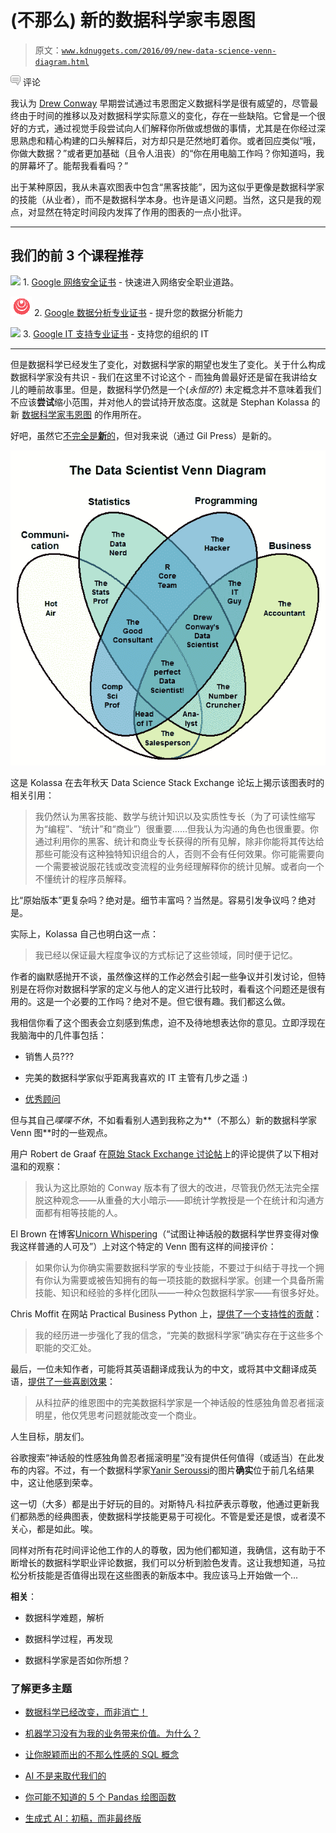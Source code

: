 # (不那么) 新的数据科学家韦恩图

> 原文：[`www.kdnuggets.com/2016/09/new-data-science-venn-diagram.html`](https://www.kdnuggets.com/2016/09/new-data-science-venn-diagram.html)

![c](img/3d9c022da2d331bb56691a9617b91b90.png) 评论

我认为 [Drew Conway](http://drewconway.com/zia/2013/3/26/the-data-science-venn-diagram) 早期尝试通过韦恩图定义数据科学是很有威望的，尽管最终由于时间的推移以及对数据科学实际意义的变化，存在一些缺陷。它曾是一个很好的方式，通过视觉手段尝试向人们解释你所做或想做的事情，尤其是在你经过深思熟虑和精心构建的口头解释后，对方却只是茫然地盯着你。或者回应类似“哦，你做大数据？”或者更加基础（且令人沮丧）的“你在用电脑工作吗？你知道吗，我的屏幕坏了。能帮我看看吗？”

出于某种原因，我从未喜欢图表中包含“黑客技能”，因为这似乎更像是数据科学家的技能（从业者），而不是数据科学本身。也许是语义问题。当然，这只是我的观点，对显然在特定时间段内发挥了作用的图表的一点小批评。

* * *

## 我们的前 3 个课程推荐

![](img/0244c01ba9267c002ef39d4907e0b8fb.png) 1\. [Google 网络安全证书](https://www.kdnuggets.com/google-cybersecurity) - 快速进入网络安全职业道路。

![](img/e225c49c3c91745821c8c0368bf04711.png) 2\. [Google 数据分析专业证书](https://www.kdnuggets.com/google-data-analytics) - 提升您的数据分析能力

![](img/0244c01ba9267c002ef39d4907e0b8fb.png) 3\. [Google IT 支持专业证书](https://www.kdnuggets.com/google-itsupport) - 支持您的组织的 IT

* * *

但是数据科学已经发生了变化，对数据科学家的期望也发生了变化。关于什么构成数据科学家没有共识 - 我们在这里不讨论这个 - 而独角兽最好还是留在我讲给女儿的睡前故事里。但是，数据科学仍然是一个(*永恒的*?) 未定概念并不意味着我们不应该**尝试**缩小范围，并对他人的尝试持开放态度。这就是 Stephan Kolassa 的新 [数据科学家韦恩图](http://datascience.stackexchange.com/questions/2403/data-science-without-knowledge-of-a-specific-topic-is-it-worth-pursuing-as-a-ca) 的作用所在。

好吧，虽然它[不完全是**新**的](https://whatsthebigdata.com/2016/07/08/the-new-data-scientist-venn-diagram/)，但对我来说（通过 Gil Press）是新的。

![数据科学家韦恩图](img/c7fa6ec519ca49c35a20bfe6ca867255.png)

这是 Kolassa 在去年秋天 Data Science Stack Exchange 论坛上揭示该图表时的相关引用：

> 我仍然认为黑客技能、数学与统计知识以及实质性专长（为了可读性缩写为“编程”、“统计”和“商业”）很重要……但我认为沟通的角色也很重要。你通过利用你的黑客、统计和商业专长获得的所有见解，除非你能将其传达给那些可能没有这种独特知识组合的人，否则不会有任何效果。你可能需要向一个需要被说服花钱或改变流程的业务经理解释你的统计见解。或者向一个不懂统计的程序员解释。

比“原始版本”更复杂吗？绝对是。细节丰富吗？当然是。容易引发争议吗？绝对是。

实际上，Kolassa 自己也明白这一点：

> 我已经以保证最大程度争议的方式标记了这些领域，同时便于记忆。

作者的幽默感抛开不谈，虽然像这样的工作必然会引起一些争议并引发讨论，但特别是在将你对数据科学家的定义与他人的定义进行比较时，看看这个问题还是很有用的。这是一个必要的工作吗？绝对不是。但它很有趣。我们都这么做。

我相信你看了这个图表会立刻感到焦虑，迫不及待地想表达你的意见。立即浮现在我脑海中的几件事包括：

+   销售人员???

+   完美的数据科学家似乎距离我喜欢的 IT 主管有几步之遥 :)

+   [优秀顾问](https://cdn.meme.am/instances/500x/52847982.jpg)

但与其自己*喋喋不休*，不如看看别人遇到我称之为**（不那么）新的数据科学家 Venn 图**时的一些观点。

用户 Robert de Graaf 在[原始 Stack Exchange 讨论帖](http://datascience.stackexchange.com/questions/2403/data-science-without-knowledge-of-a-specific-topic-is-it-worth-pursuing-as-a-ca)上的评论提供了以下相对温和的观察：

> 我认为这比原始的 Conway 版本有了很大的改进，尽管我仍然无法完全摆脱这种观念——从重叠的大小暗示——即统计学教授是一个在统计和沟通方面都有相等技能的人。

El Brown 在博客[Unicorn Whispering](https://medium.com/unicorn-whispering)（“试图让神话般的数据科学世界变得对像我这样普通的人可及”）上对这个特定的 Venn 图有这样的间接评价：

> 如果你认为你确实需要数据科学家的专业技能，不要过于纠结于寻找一个拥有你认为需要或被告知拥有的每一项技能的数据科学家。创建一个具备所需技能、知识和经验的多样化团队——一种众包数据科学家——有很多好处。

Chris Moffit 在网站 Practical Business Python 上，[提供了一个支持性的贡献](http://pbpython.com/analyze-this.html)：

> 我的经历进一步强化了我的信念，“完美的数据科学家”确实存在于这些多个职能的交汇处。

最后，一位未知作者，可能将其英语翻译成我认为的中文，或将其中文翻译成英语，[提供了一些喜剧效果](http://www.ppvke.com/Blog/archives/35124)：

> 从科拉萨的维恩图中的完美数据科学家是一个神话般的性感独角兽忍者摇滚明星，他仅凭思考问题就能改变一个商业。

人生目标，朋友们。

谷歌搜索“神话般的性感独角兽忍者摇滚明星”没有提供任何值得（或适当）在此发布的内容。不过，有一个数据科学家[Yanir Seroussi](https://twitter.com/yanirseroussi)的图片**确实**位于前几名结果中，这让他感到荣幸。

这一切（大多）都是出于好玩的目的。对斯特凡·科拉萨表示尊敬，他通过更新我们都熟悉的经典图表，使数据科学技能更易于可视化。不管是爱还是恨，或者漠不关心，都是如此。唉。

同样对所有花时间评论他工作的人的尊敬，因为他们都知道，我确信，这有助于不断增长的数据科学职业评论数据，我们可以分析到脸色发青。这让我想知道，马拉松分析技能是否值得出现在这些图表的新版本中。我应该马上开始做一个...

**相关**：

+   数据科学难题，解析

+   数据科学过程，再发现

+   数据科学家是否如你所想？

### 了解更多主题

+   [数据科学已经改变，而非消亡！](https://www.kdnuggets.com/2023/08/data-science-changed-died.html)

+   [机器学习没有为我的业务带来价值。为什么？](https://www.kdnuggets.com/2021/12/machine-learning-produce-value-business.html)

+   [让你脱颖而出的不那么性感的 SQL 概念](https://www.kdnuggets.com/2022/02/not-so-sexy-sql-concepts-stand-out.html)

+   [AI 不是来取代我们的](https://www.kdnuggets.com/2023/02/ai-replace-us.html)

+   [你可能不知道的 5 个 Pandas 绘图函数](https://www.kdnuggets.com/2023/02/5-pandas-plotting-functions-might-know.html)

+   [生成式 AI：初稿，而非最终版](https://www.kdnuggets.com/generative-ai-the-first-draft-not-final)
